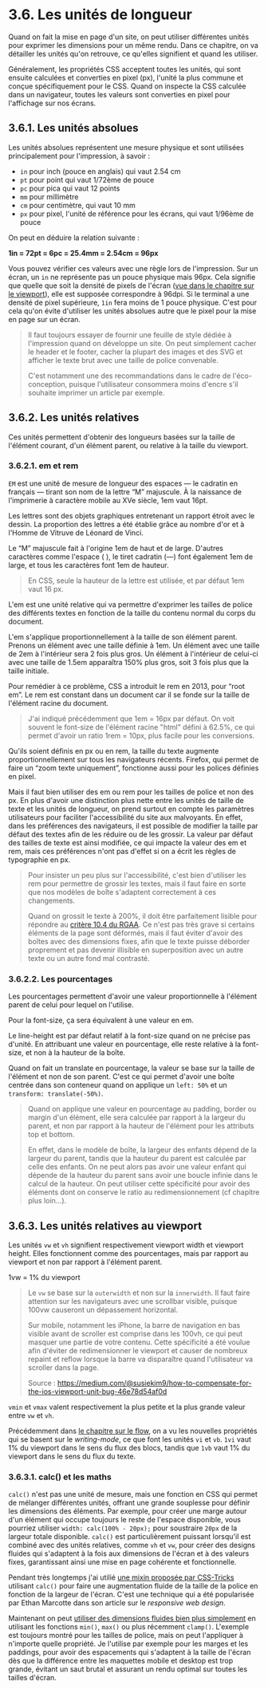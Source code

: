 # 3.6. Les unités de longueur

Quand on fait la mise en page d'un site, on peut utiliser différentes unités pour exprimer les dimensions pour un même rendu. Dans ce chapitre, on va détailler les unités qu'on retrouve, ce qu'elles signifient et quand les utiliser.

Généralement, les propriétés CSS acceptent toutes les unités, qui sont ensuite calculées et converties en pixel (px), l'unité la plus commune et conçue spécifiquement pour le CSS. Quand on inspecte la CSS calculée dans un navigateur, toutes les valeurs sont converties en pixel pour l'affichage sur nos écrans.

## 3.6.1. Les unités absolues

Les unités absolues représentent une mesure physique et sont utilisées principalement pour l'impression, à savoir :

- `in` pour inch (pouce en anglais) qui vaut 2.54 cm
- `pt` pour point qui vaut 1/72ème de pouce
- `pc` pour pica qui vaut 12 points
- `mm` pour millimètre
- `cm` pour centimètre, qui vaut 10 mm
- `px` pour pixel, l'unité de référence pour les écrans, qui vaut 1/96ème de pouce

On peut en déduire la relation suivante :

**1in = 72pt = 6pc = 25.4mm = 2.54cm = 96px**

Vous pouvez vérifier ces valeurs avec une règle lors de l'impression. Sur un écran, un `in` ne représente pas un pouce physique mais 96px. Cela signifie que quelle que soit la densité de pixels de l'écran ([vue dans le chapitre sur le viewport](03-viewport.md)), elle est supposée correspondre à 96dpi. Si le terminal a une densité de pixel supérieure, `1in` fera moins de 1 pouce physique. C'est pour cela qu'on évite d'utiliser les unités absolues autre que le pixel pour la mise en page sur un écran.

> Il faut toujours essayer de fournir une feuille de style dédiée à l'impression quand on développe un site. On peut simplement cacher le header et le footer, cacher la plupart des images et des SVG et afficher le texte brut avec une taille de police convenable.
>
> C'est notamment une des recommandations dans le cadre de l'éco-conception, puisque l'utilisateur consommera moins d'encre s'il souhaite imprimer un article par exemple.

## 3.6.2. Les unités relatives

Ces unités permettent d'obtenir des longueurs basées sur la taille de l'élément courant, d'un élément parent, ou relative à la taille du viewport.

### 3.6.2.1. em et rem

`EM` est une unité de mesure de longueur des espaces — le cadratin en français — tirant son nom de la lettre “M” majuscule. À la naissance de l'imprimerie à caractère mobile au XVe siècle, 1em vaut 16pt.

Les lettres sont des objets graphiques entretenant un rapport étroit avec le dessin. La proportion des lettres a été établie grâce au nombre d'or et à l'Homme de Vitruve de Léonard de Vinci.

Le “M” majuscule fait à l'origine 1em de haut et de large. D'autres caractères comme l'espace ( ), le tiret cadratin (—) font également 1em de large, et tous les caractères font 1em de hauteur.

> En CSS, seule la hauteur de la lettre est utilisée, et par défaut 1em vaut 16 px.

L'em est une unité relative qui va permettre d'exprimer les tailles de police des différents textes en fonction de la taille du contenu normal du corps du document.

L'em s'applique proportionnellement à la taille de son élément parent. Prenons un élément avec une taille définie à 1em. Un élément avec une taille de 2em à l'intérieur sera 2 fois plus gros. Un élément à l'intérieur de celui-ci avec une taille de 1.5em apparaîtra 150% plus gros, soit 3 fois plus que la taille initiale.

Pour remédier à ce problème, CSS a introduit le rem en 2013, pour “root em”. Le rem est constant dans un document car il se fonde sur la taille de l'élément racine du document.

> J'ai indiqué précédemment que 1em = 16px par défaut. On voit souvent le font-size de l'élément racine "html" défini à 62.5%, ce qui permet d'avoir un ratio 1rem = 10px, plus facile pour les conversions.

Qu'ils soient définis en px ou en rem, la taille du texte augmente proportionnellement sur tous les navigateurs récents. Firefox, qui permet de faire un “zoom texte uniquement”, fonctionne aussi pour les polices définies en pixel.

Mais il faut bien utiliser des em ou rem pour les tailles de police et non des px. En plus d'avoir une distinction plus nette entre les unités de taille de texte et les unités de longueur, on prend surtout en compte les paramètres utilisateurs pour faciliter l'accessibilité du site aux malvoyants. En effet, dans les préférences des navigateurs, il est possible de modifier la taille par défaut des textes afin de les réduire ou de les grossir. La valeur par défaut des tailles de texte est ainsi modifiée, ce qui impacte la valeur des em et rem, mais ces préférences n'ont pas d'effet si on a écrit les règles de typographie en px.

> Pour insister un peu plus sur l'accessibilité, c'est bien d'utiliser les rem pour permettre de grossir les textes, mais il faut faire en sorte que nos modèles de boîte s'adaptent correctement à ces changements.
>
> Quand on grossit le texte à 200%, il doit être parfaitement lisible pour répondre au [critère 10.4 du RGAA](https://accessibilite.numerique.gouv.fr/methode/criteres-et-tests/#10.4). Ce n'est pas très grave si certains éléments de la page sont déformés, mais il faut éviter d'avoir des boîtes avec des dimensions fixes, afin que le texte puisse déborder proprement et pas devenir illisible en superposition avec un autre texte ou un autre fond mal contrasté.

### 3.6.2.2. Les pourcentages

Les pourcentages permettent d'avoir une valeur proportionnelle à l'élément parent de celui pour lequel on l'utilise.

Pour la font-size, ça sera équivalent à une valeur en em.

Le line-height est par défaut relatif à la font-size quand on ne précise pas d'unité. En attribuant une valeur en pourcentage, elle reste relative à la font-size, et non à la hauteur de la boîte.

Quand on fait un translate en pourcentage, la valeur se base sur la taille de l'élément et non de son parent. C'est ce qui permet d'avoir une boîte centrée dans son conteneur quand on applique un `left: 50%` et un `transform: translate(-50%)`.

> Quand on applique une valeur en pourcentage au padding, border ou margin d'un élément, elle sera calculée par rapport à la largeur du parent, et non par rapport à la hauteur de l'élément pour les attributs top et bottom.
>
> En effet, dans le modèle de boîte, la largeur des enfants dépend de la largeur du parent, tandis que la hauteur du parent est calculée par celle des enfants. On ne peut alors pas avoir une valeur enfant qui dépende de la hauteur du parent sans avoir une boucle infinie dans le calcul de la hauteur. On peut utiliser cette spécificité pour avoir des éléments dont on conserve le ratio au redimensionnement (cf chapitre plus loin…).

## 3.6.3. Les unités relatives au viewport

Les unités `vw` et `vh` signifient respectivement viewport width et viewport height. Elles fonctionnent comme des pourcentages, mais par rapport au viewport et non par rapport à l'élément parent.

1vw = 1% du viewport

> Le `vw` se base sur la `outerwidth` et non sur la `innerwidth`. Il faut faire attention sur les navigateurs avec une scrollbar visible, puisque 100vw causeront un dépassement horizontal.
>
> Sur mobile, notamment les iPhone, la barre de navigation en bas visible avant de scroller est comprise dans les 100vh, ce qui peut masquer une partie de votre contenu. Cette spécificité a été voulue afin d'éviter de redimensionner le viewport et causer de nombreux repaint et reflow lorsque la barre va disparaître quand l'utilisateur va scroller dans la page.
>
> Source : https://medium.com/@susiekim9/how-to-compensate-for-the-ios-viewport-unit-bug-46e78d54af0d

`vmin` et `vmax` valent respectivement la plus petite et la plus grande valeur entre `vw` et `vh`.

Précédemment dans [le chapitre sur le flow](05-flow.md), on a vu les nouvelles propriétés qui se basent sur le _writing-mode_, ce que font les unités `vi` et `vb`. `1vi` vaut 1% du viewport dans le sens du flux des blocs, tandis que `1vb` vaut 1% du viewport dans le sens du flux du texte.

### 3.6.3.1. calc() et les maths

`calc()` n'est pas une unité de mesure, mais une fonction en CSS qui permet de mélanger différentes unités, offrant une grande souplesse pour définir les dimensions des éléments. Par exemple, pour créer une marge autour d'un élément qui occupe toujours le reste de l'espace disponible, vous pourriez utiliser `width: calc(100% - 20px);` pour soustraire `20px` de la largeur totale disponible. `calc()` est particulièrement puissant lorsqu'il est combiné avec des unités relatives, comme `vh` et `vw`, pour créer des designs fluides qui s'adaptent à la fois aux dimensions de l'écran et à des valeurs fixes, garantissant ainsi une mise en page cohérente et fonctionnelle.

Pendant très longtemps j'ai utilié [une mixin proposée par CSS-Tricks](https://css-tricks.com/snippets/css/fluid-typography/) utilisant `calc()` pour faire une augmentation fluide de la taille de la police en fonction de la largeur de l'écran. C'est une technique qui a été popularisée par Ethan Marcotte dans son article sur le _responsive web design_.

Maintenant on peut [utiliser des dimensions fluides bien plus simplement](https://css-tricks.com/simplified-fluid-typography/) en utilisant les fonctions `min()`, `max()` ou plus récemment `clamp()`. L'exemple est toujours montré pour les tailles de police, mais on peut l'appliquer à n'importe quelle propriété. Je l'utilise par exemple pour les marges et les paddings, pour avoir des espacements qui s'adaptent à la taille de l'écran dès que la différence entre les maquettes mobile et desktop est trop grande, évitant un saut brutal et assurant un rendu optimal sur toutes les tailles d'écran.
